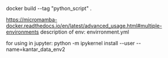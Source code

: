  

docker build --tag "python_script" .

https://micromamba-docker.readthedocs.io/en/latest/advanced_usage.html#multiple-environments
description of env: 
envirronment.yml

for using in jupyter:
python -m ipykernel install --user --name=kantar_data_env2